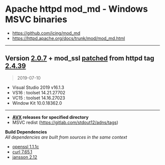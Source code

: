 # Apache httpd mod_md - Windows MSVC binaries #
- https://github.com/icing/mod_md
- https://httpd.apache.org/docs/trunk/mod/mod_md.html

----
## Version [2.0.7](https://github.com/icing/mod_md/tree/v2.0.7) + mod_ssl [patched](https://github.com/icing/mod_md/blob/master/patches/mod_ssl_md2-2.4.x.diff) from httpd tag [2.4.39](https://github.com/apache/httpd/tree/2.4.39)   
> 
> 2019-07-10
- Visual Studio 2019 v16.1.3
- VS16 : toolset 14.21.27702
- VC15 : toolset 14.16.27023
- Window Kit 10.0.18362.0  
----
- **[AVX](https://msdn.microsoft.com/fr-fr/library/jj620901.aspx) releases** __for specified directory__
- MSVC redist (https://gitlab.com/stdout12/adns/tags)

**Build Dependencies**  
*All dependencies are built from sources in the same context*
 - [openssl 1.1.1c](https://github.com/openssl/openssl/tree/OpenSSL_1_1_1c)
 - [curl 7.65.1](https://github.com/curl/curl/tree/curl-7_65_1)  
 - [jansson 2.12](https://github.com/akheron/jansson/tree/v2.12)
